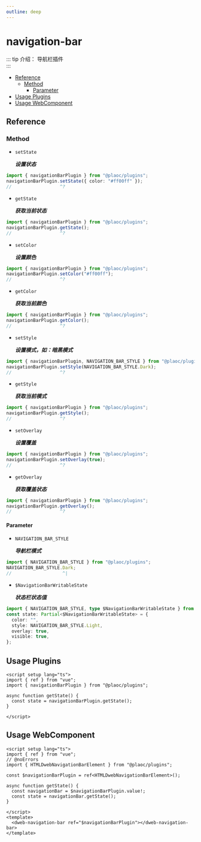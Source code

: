```yaml
---
outline: deep
---
```


# navigation-bar

<Badges name="@plaoc/plugins" />

::: tip 介绍：
导航栏插件  
:::

- [Reference](#reference)
  - [Method](#method)
    - [Parameter](#parameter)
- [Usage Plugins](#usage-plugins)
- [Usage WebComponent](#usage-webcomponent)

## Reference

### Method

- `setState`

  **_设置状态_**

```ts twoslash
import { navigationBarPlugin } from "@plaoc/plugins";
navigationBarPlugin.setState({ color: "#ff00ff" });
//                  ^?
```

- `getState`

  **_获取当前状态_**

```ts twoslash
import { navigationBarPlugin } from "@plaoc/plugins";
navigationBarPlugin.getState();
//                  ^?
```

- `setColor`

  **_设置颜色_**

```ts twoslash
import { navigationBarPlugin } from "@plaoc/plugins";
navigationBarPlugin.setColor("#ff00ff");
//                  ^?
```

- `getColor`

  **_获取当前颜色_**

```ts twoslash
import { navigationBarPlugin } from "@plaoc/plugins";
navigationBarPlugin.getColor();
//                  ^?
```

- `setStyle`

  **_设置模式，如：暗黑模式_**

```ts twoslash
import { navigationBarPlugin, NAVIGATION_BAR_STYLE } from "@plaoc/plugins";
navigationBarPlugin.setStyle(NAVIGATION_BAR_STYLE.Dark);
//                  ^?
```

- `getStyle`

  **_获取当前模式_**

```ts twoslash
import { navigationBarPlugin } from "@plaoc/plugins";
navigationBarPlugin.getStyle();
//                  ^?
```

- `setOverlay`

  **_设置覆盖_**

```ts twoslash
import { navigationBarPlugin } from "@plaoc/plugins";
navigationBarPlugin.setOverlay(true);
//                  ^?
```

- `getOverlay`

  **_获取覆盖状态_**

```ts twoslash
import { navigationBarPlugin } from "@plaoc/plugins";
navigationBarPlugin.getOverlay();
//                  ^?
```

<!-- - `setVisible`

  **_设置显示隐藏_**

```ts twoslash
import { navigationBarPlugin } from "@plaoc/plugins";
navigationBarPlugin.setVisible(true);
//                  ^?
```

- `getVisible`

  **_获取当前显示隐藏状态_**

```ts twoslash
import { navigationBarPlugin } from "@plaoc/plugins";
navigationBarPlugin.getVisible();
//                  ^?
``` -->

#### Parameter

- `NAVIGATION_BAR_STYLE`

  **_导航栏模式_**

```ts twoslash
import { NAVIGATION_BAR_STYLE } from "@plaoc/plugins";
NAVIGATION_BAR_STYLE.Dark;
//                   ^|
```

- `$NavigationBarWritableState`

  **_状态栏状态值_**

```ts twoslash
import { NAVIGATION_BAR_STYLE, type $NavigationBarWritableState } from "@plaoc/plugins";
const state: Partial<$NavigationBarWritableState> = {
  color: "",
  style: NAVIGATION_BAR_STYLE.Light,
  overlay: true,
  visible: true,
};
```

## Usage Plugins

```vue twoslash
<script setup lang="ts">
import { ref } from "vue";
import { navigationBarPlugin } from "@plaoc/plugins";

async function getState() {
  const state = navigationBarPlugin.getState();
}

</script>
```

## Usage WebComponent

```vue twoslash
<script setup lang="ts">
import { ref } from "vue";
// @noErrors
import { HTMLDwebNavigationBarElement } from "@plaoc/plugins";

const $navigationBarPlugin = ref<HTMLDwebNavigationBarElement>();

async function getState() {
  const navigationBar = $navigationBarPlugin.value!;
  const state = navigationBar.getState();
}

</script>
<template>
  <dweb-navigation-bar ref="$navigationBarPlugin"></dweb-navigation-bar>
</template>
```
